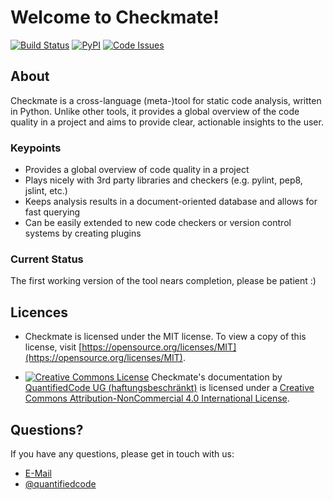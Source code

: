 # Welcome to Checkmate!

[![Build Status](https://travis-ci.org/quantifiedcode/checkmate.svg?branch=master)](https://travis-ci.org/quantifiedcode/checkmate)
[![PyPI](https://img.shields.io/pypi/v/checkmate.svg?maxAge=10000)](https://pypi.python.org/pypi/checkmate)
[![Code Issues](https://www.quantifiedcode.com/api/v1/project/gh:quantifiedcode:checkmate/badge.svg)](https://www.quantifiedcode.com/app/project/gh:quantifiedcode:checkmate)

## About
Checkmate is a cross-language (meta-)tool for static code analysis, written in Python. Unlike other tools, it provides a global overview of the code quality in a project and aims to provide clear, actionable insights to the user.

### Keypoints

* Provides a global overview of code quality in a project
* Plays nicely with 3rd party libraries and checkers (e.g. pylint, pep8, jslint, etc.)
* Keeps analysis results in a document-oriented database and allows for fast querying
* Can be easily extended to new code checkers or version control systems by creating plugins

### Current Status

The first working version of the tool nears completion, please be patient :)

## Licences

* Checkmate is licensed under the MIT license. To view a copy of this license, visit [https://opensource.org/licenses/MIT](https://opensource.org/licenses/MIT).

* [![Creative Commons License](https://i.creativecommons.org/l/by-nc/4.0/80x15.png)](http://creativecommons.org/licenses/by-nc/4.0/)
Checkmate's documentation by [QuantifiedCode UG (haftungsbeschränkt)](https://github.com/quantifiedcode/checkmate) is licensed under a [Creative Commons Attribution-NonCommercial 4.0 International License](http://creativecommons.org/licenses/by-nc/4.0/).

## Questions?

If you have any questions, please get in touch with us:

* [E-Mail](andreas@quantifiedcode.com)
* [@quantifiedcode](https://twitter.com/quantifiedcode)
